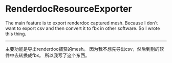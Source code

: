 # RenderdocResourceExporter
The main feature is to export renderdoc captured mesh. 
Because I don't want to export csv and then convert it to fbx in other software.
So I wrote this thing.

---

主要功能是导出renderdoc捕获的mesh。
因为我不想先导出csv，然后到别的软件中去转换成fbx。
所以我写了这个东西。
